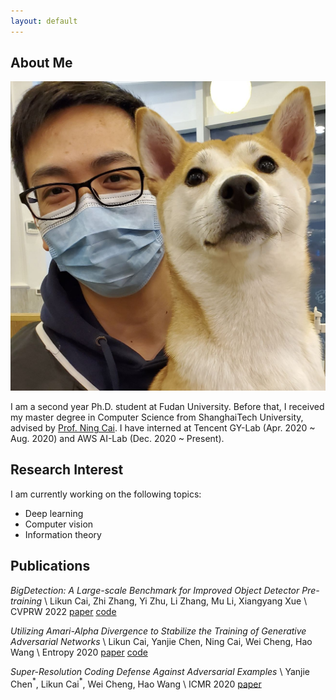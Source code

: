 ```yaml
---
layout: default
---
```


## About Me

<img class="profile-picture" src="./resources/my_pic.jpg">

I am a second year Ph.D. student at Fudan University. 
Before that, I received my master degree in Computer Science from ShanghaiTech University, advised by [Prof. Ning Cai](https://sist.shanghaitech.edu.cn/sist_en/2020/0814/c7582a54749/page.htm). 
I have interned at Tencent GY-Lab (Apr. 2020 ~ Aug. 2020) and AWS AI-Lab (Dec. 2020 ~ Present).

## Research Interest

I am currently working on the following topics:
* Deep learning
* Computer vision
* Information theory

## Publications

*BigDetection: A Large-scale Benchmark for Improved Object Detector Pre-training* \\
Likun Cai, Zhi Zhang, Yi Zhu, Li Zhang, Mu Li, Xiangyang Xue \\
CVPRW 2022 [paper]() [code]()

*Utilizing Amari-Alpha Divergence to Stabilize the Training of Generative Adversarial Networks* \\
Likun Cai, Yanjie Chen, Ning Cai, Wei Cheng, Hao Wang \\
Entropy 2020 [paper]() [code]()

*Super-Resolution Coding Defense Against Adversarial Examples* \\
Yanjie Chen$^*$, Likun Cai$^*$, Wei Cheng, Hao Wang \\
ICMR 2020 [paper]()

